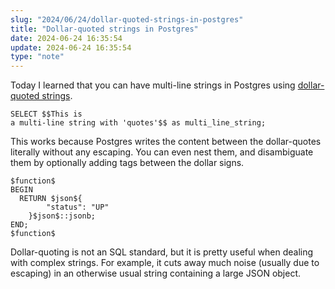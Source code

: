 ```yaml
---
slug: "2024/06/24/dollar-quoted-strings-in-postgres"
title: "Dollar-quoted strings in Postgres"
date: 2024-06-24 16:35:54
update: 2024-06-24 16:35:54
type: "note"
---
```


Today I learned that you can have multi-line strings in Postgres using [dollar-quoted strings](https://www.postgresql.org/docs/current/sql-syntax-lexical.html#SQL-SYNTAX-DOLLAR-QUOTING).

```pgsql
SELECT $$This is
a multi-line string with 'quotes'$$ as multi_line_string;
```

This works because Postgres writes the content between the dollar-quotes literally without any escaping. You can even nest them, and disambiguate them by optionally adding tags between the dollar signs.

```pgsql
$function$
BEGIN
  RETURN $json${
		"status": "UP"
	}$json$::jsonb;
END;
$function$
```

Dollar-quoting is not an SQL standard, but it is pretty useful when dealing with complex strings. For example, it cuts away much noise (usually due to escaping) in an otherwise usual string containing a large JSON object.
